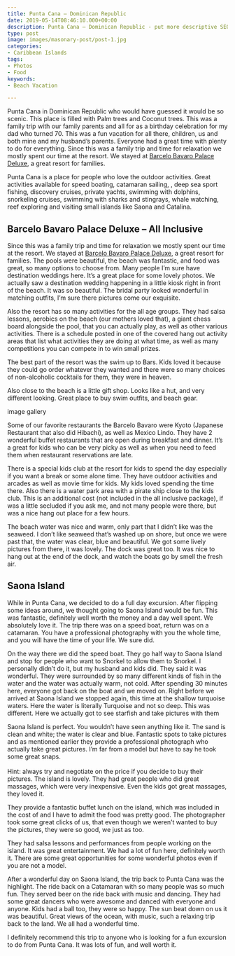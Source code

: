 ```yaml
---
title: Punta Cana – Dominican Republic
date: 2019-05-14T08:46:10.000+00:00
description: Punta Cana – Dominican Republic - put more descriptive SEO here.
type: post
image: images/masonary-post/post-1.jpg
categories:
- Caribbean Islands
tags:
- Photos
- Food
keywords:
- Beach Vacation

---
```

Punta Cana in Dominican Republic who would have guessed it would be so scenic. This place is filled with Palm trees and Coconut trees. This was a family trip with our family parents and all for as a birthday celebration for my dad who turned 70. This was a fun vacation for all there, children, us and both mine and my husband’s parents. Everyone had a great time with plenty to do for everything. Since this was a family trip and time for relaxation we mostly spent our time at the resort. We stayed at [Barcelo Bavaro Palace Deluxe](http://www.reservations.com/hotel/barcela3-ba-varo-palace-deluxe-all-inclusive?gclid=CjwKEAiAx--2BRDO6q2T84_a52YSJABWAbfr7gsRXVBZMjazfzYR_TuqzmOwqiXDhkNOGSP_wjC81hoCxR3w_wcB), a great resort for families.

Punta Cana is a place for people who love the outdoor activities. Great activities available for speed boating, catamaran sailing, , deep sea sport fishing, discovery cruises, private yachts, swimming with dolphins, snorkeling cruises, swimming with sharks and stingrays, whale watching, reef exploring and visiting small islands like Saona and Catalina.

## Barcelo Bavaro Palace Deluxe – All Inclusive

Since this was a family trip and time for relaxation we mostly spent our time at the resort. We stayed at [Barcelo Bavaro Palace Deluxe](http://www.reservations.com/hotel/barcela3-ba-varo-palace-deluxe-all-inclusive?gclid=CjwKEAiAx--2BRDO6q2T84_a52YSJABWAbfr7gsRXVBZMjazfzYR_TuqzmOwqiXDhkNOGSP_wjC81hoCxR3w_wcB), a great resort for families. The pools were beautiful, the beach was fantastic, and food was great, so many options to choose from. Many people I’m sure have destination weddings here. It’s a great place for some lovely photos. We actually saw a destination wedding happening in a little kiosk right in front of the beach. It was so beautiful. The bridal party looked wonderful in matching outfits, I’m sure there pictures come our exquisite.

Also the resort has so many activities for the all age groups. They had salsa lessons, aerobics on the beach (our mothers loved that), a giant chess board alongside the pool, that you can actually play, as well as other various activities. There is a schedule posted in one of the covered hang out activity areas that list what activities they are doing at what time, as well as many competitions you can compete in to win small prizes.

The best part of the resort was the swim up to Bars. Kids loved it because they could go order whatever they wanted and there were so many choices of non-alcoholic cocktails for them, they were in heaven.

Also close to the beach is a little gift shop. Looks like a hut, and very different looking. Great place to buy swim outfits, and beach gear.

image gallery

Some of our favorite restaurants the Barcelo Bavaro were Kyoto (Japanese Restaurant that also did Hibachi), as well as Mexico Lindo. They have 2 wonderful buffet restaurants that are open during breakfast and dinner. It’s a great for kids who can be very picky as well as when you need to feed them when restaurant reservations are late.

There is a special kids club at the resort for kids to spend the day especially if you want a break or some alone time. They have outdoor activities and arcades as well as movie time for kids. My kids loved spending the time there. Also there is a water park area with a pirate ship close to the kids club. This is an additional cost (not included in the all inclusive package), if was a little secluded if you ask me, and not many people were there, but was a nice hang out place for a few hours.

The beach water was nice and warm, only part that I didn’t like was the seaweed. I don’t like seaweed that’s washed up on shore, but once we were past that, the water was clear, blue and beautiful. We got some lively pictures from there, it was lovely. The dock was great too. It was nice to hang out at the end of the dock, and watch the boats go by smell the fresh air.

## Saona Island

While in Punta Cana, we decided to do a full day excursion. After flipping some ideas around, we thought going to Saona Island would be fun. This was fantastic, definitely well worth the money and a day well spent. We absolutely love it. The trip there was on a speed boat, return was on a catamaran. You have a professional photography with you the whole time, and you will have the time of your life. We sure did.

On the way there we did the speed boat. They go half way to Saona Island and stop for people who want to Snorkel to allow them to Snorkel. I personally didn’t do it, but my husband and kids did. They said it was wonderful. They were surrounded by so many different kinds of fish in the water and the water was actually warm, not cold. After spending 30 minutes here, everyone got back on the boat and we moved on. Right before we arrived at Saona Island we stopped again, this time at the shallow turquoise waters. Here the water is literally Turquoise and not so deep. This was different. Here we actually got to see starfish and take pictures with them

Saona Island is perfect. You wouldn’t have seen anything like it. The sand is clean and white; the water is clear and blue. Fantastic spots to take pictures and as mentioned earlier they provide a professional photograph who actually take great pictures. I’m far from a model but have to say he took some great snaps.  
​  
​Hint: always try and negotiate on the price if you decide to buy their pictures. The island is lovely. They had great people who did great massages, which were very inexpensive. Even the kids got great massages, they loved it.

They provide a fantastic buffet lunch on the island, which was included in the cost of and I have to admit the food was pretty good. The photographer took some great clicks of us, that even though we weren’t wanted to buy the pictures, they were so good, we just as too.

They had salsa lessons and performances from people working on the island. It was great entertainment. We had a lot of fun here, definitely worth it. There are some great opportunities for some wonderful photos even if you are not a model.

After a wonderful day on Saona Island, the trip back to Punta Cana was the highlight. The ride back on a Catamaran with so many people was so much fun. They served beer on the ride back with music and dancing. They had some great dancers who were awesome and danced with everyone and anyone. Kids had a ball too, they were so happy. The sun beat down on us it was beautiful. Great views of the ocean, with music, such a relaxing trip back to the land. We all had a wonderful time.

I definitely recommend this trip to anyone who is looking for a fun excursion to do from Punta Cana. It was lots of fun, and well worth it.